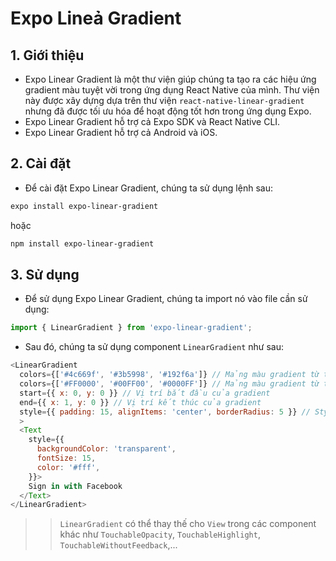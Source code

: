 # Expo Lineả Gradient
## 1. Giới thiệu
- Expo Linear Gradient là một thư viện giúp chúng ta tạo ra các hiệu ứng gradient màu tuyệt vời trong ứng dụng React Native của mình. Thư viện này được xây dựng dựa trên thư viện `react-native-linear-gradient` nhưng đã được tối ưu hóa để hoạt động tốt hơn trong ứng dụng Expo.
- Expo Linear Gradient hỗ trợ cả Expo SDK và React Native CLI.
- Expo Linear Gradient hỗ trợ cả Android và iOS.

## 2. Cài đặt
- Để cài đặt Expo Linear Gradient, chúng ta sử dụng lệnh sau:
```bash
expo install expo-linear-gradient
```
hoặc
```bash
npm install expo-linear-gradient
```

## 3. Sử dụng
- Để sử dụng Expo Linear Gradient, chúng ta import nó vào file cần sử dụng:
```javascript
import { LinearGradient } from 'expo-linear-gradient';
```
- Sau đó, chúng ta sử dụng component `LinearGradient` như sau:
```javascript
<LinearGradient
  colors={['#4c669f', '#3b5998', '#192f6a']} // Mảng màu gradient từ trên xuống dưới
  colors={['#FF0000', '#00FF00', '#0000FF']} // Mảng màu gradient từ trái qua phải
  start={{ x: 0, y: 0 }} // Vị trí bắt đầu của gradient
  end={{ x: 1, y: 0 }} // Vị trí kết thúc của gradient
  style={{ padding: 15, alignItems: 'center', borderRadius: 5 }} // Style cho component 
  >
  <Text
    style={{
      backgroundColor: 'transparent',
      fontSize: 15,
      color: '#fff',
    }}>
    Sign in with Facebook
  </Text>
</LinearGradient>
```
>> `LinearGradient` có thể thay thế cho `View` trong các component khác như `TouchableOpacity`, `TouchableHighlight`, `TouchableWithoutFeedback`,...
